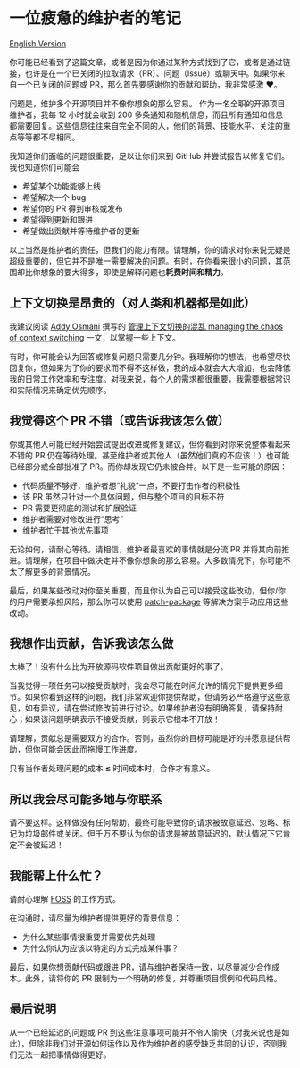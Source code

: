 # 一位疲惫的维护者的笔记

[English Version](https://github.com/pi0/tired-maintainer)

你可能已经看到了这篇文章，或者是因为你通过某种方式找到了它，或者是通过链接，也许是在一个已关闭的拉取请求（PR）、问题（Issue）或聊天中。如果你来自一个已关闭的问题或 PR，那么首先要感谢你的贡献和帮助，我非常感激 ❤️。

问题是，维护多个开源项目并不像你想象的那么容易。 作为一名全职的开源项目维护者，我每 12 小时就会收到 200 多条通知和随机信息，而且所有通知和信息都需要回复。这些信息往往来自完全不同的人，他们的背景、技能水平、关注的重点等等都不尽相同。

我知道你们面临的问题很重要，足以让你们来到 GitHub 并尝试报告以修复它们。我也知道你们可能会

- 希望某个功能能够上线
- 希望解决一个 bug
- 希望你的 PR 得到审核或发布
- 希望得到更新和跟进
- 希望做出贡献并等待维护者的更新

以上当然是维护者的责任，但我们的能力有限。请理解，你的请求对你来说无疑是超级重要的，但它并不是唯一需要解决的问题。有时，在你看来很小的问题，其范围却比你想象的要大得多，即使是解释问题也**耗费时间和精力**。

## 上下文切换是昂贵的（对人类和机器都是如此）

我建议阅读 [Addy Osmani](**https://twitter.com/addyosmani) 撰写的 [管理上下文切换的混乱 managing the chaos of context switching](https://leaddev.com/process/managing-chaos-context-switching) 一文，以掌握一些上下文。

有时，你可能会认为回答或修复问题只需要几分钟。我理解你的想法，也希望尽快回复你，但如果为了你的要求而不得不这样做，我的成本就会大大增加，也会降低我的日常工作效率和专注度。对我来说，每个人的需求都很重要，我需要根据常识和实际情况来确定优先顺序。

## 我觉得这个 PR 不错（或告诉我该怎么做）

你或其他人可能已经开始尝试提出改进或修复建议，但你看到对你来说整体看起来不错的 PR 仍在等待处理。甚至维护者或其他人（虽然他们真的不应该！）也可能已经部分或全部批准了 PR。而你却发现它仍未被合并。以下是一些可能的原因：

- 代码质量不够好，维护者想“礼貌”一点，不要打击作者的积极性
- 该 PR 虽然只针对一个具体问题，但与整个项目的目标不符
- PR 需要更彻底的测试和扩展验证
- 维护者需要对修改进行“思考”
- 维护者忙于其他优先事项

无论如何，请耐心等待。请相信，维护者最喜欢的事情就是分流 PR 并将其向前推进。请理解，在项目中做决定并不像你想象的那么容易。大多数情况下，你可能不太了解更多的背景情况。

最后，如果某些改动对你至关重要，而且你认为自己可以接受这些改动，但你/你的用户需要承担风险，那么你可以使用 [patch-package](https://www.npmjs.com/package/patch-package) 等解决方案手动应用这些改动。

## 我想作出贡献，告诉我该怎么做

太棒了！没有什么比为开放源码软件项目做出贡献更好的事了。

当我觉得一项任务可以接受贡献时，我会尽可能在时间允许的情况下提供更多细节。如果你看到这样的问题，我们非常欢迎你提供帮助，但请务必严格遵守这些意见，如有异议，请在尝试修改前进行讨论。如果维护者没有明确答复，请保持耐心；如果该问题明确表示不接受贡献，则表示它根本不开放！

请理解，贡献总是需要双方的合作。否则，虽然你的目标可能是好的并愿意提供帮助，但你可能会因此而拖慢工作进度。

只有当作者处理问题的成本 **≤** 时间成本时，合作才有意义。

## 所以我会尽可能多地与你联系

请不要这样。这样做没有任何帮助，最终可能导致你的请求被故意延迟、忽略、标记为垃圾邮件或关闭。但千万不要认为你的请求是被故意延迟的，默认情况下它肯定不会被延迟！

## 我能帮上什么忙？

请耐心理解 [FOSS](https://en.wikipedia.org/wiki/Free_and_open-source_software) 的工作方式。

在沟通时，请尽量为维护者提供更好的背景信息：

- 为什么某些事情很重要并需要优先处理
- 为什么你认为应该以特定的方式完成某件事？

最后，如果你想贡献代码或跟进 PR，请与维护者保持一致，以尽量减少合作成本。此外，请将你的 PR 限制为一个明确的修复，并尊重项目惯例和代码风格。

## 最后说明

从一个已经延迟的问题或 PR 到这些注意事项可能并不令人愉快（对我来说也是如此），但除非我们对开源如何运作以及作为维护者的感受缺乏共同的认识，否则我们无法一起把事情做得更好。
